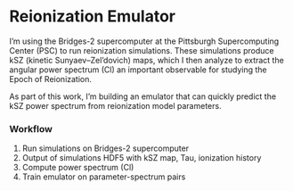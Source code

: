 # Reionization Emulator
I’m using the Bridges-2 supercomputer at the Pittsburgh Supercomputing Center (PSC) to run reionization simulations. These simulations produce kSZ (kinetic Sunyaev–Zel’dovich) maps, which I then analyze to extract the angular power spectrum (Cl) an important observable for studying the Epoch of Reionization.

As part of this work, I’m building an emulator that can quickly predict the kSZ power spectrum from reionization model parameters.

### Workflow
1. Run simulations on Bridges-2 supercomputer
2. Output of simulations HDF5 with kSZ map, Tau, ionization history
3. Compute power spectrum (Cl)
4. Train emulator on parameter-spectrum pairs
